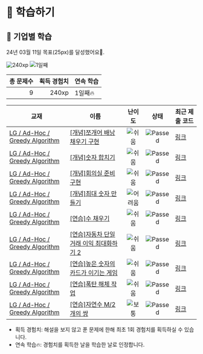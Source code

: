 # 📖 학습하기

## 🚀 기업별 학습
24년 03월 11일 목표(25px)를 달성했어요🥳.

![240xp](https://img.shields.io/badge/EXP-240xp-%235cb85c.svg?for-the-badge)
![1일째](https://img.shields.io/badge/연속학습-1일째-%23E34F26.svg?for-the-badge)

|총 문제수|획득 경험치|연속 학습|
|---:|---:|---|
9|240xp|1일째🔥|

|교재|이름|난이도|상태|최근 제출 코드|
|---|---|:---:|:---:|---|
|[LG / Ad-Hoc / Greedy Algorithm](https://www.codetree.ai/missions?missionId=19)|[[개념]쪼개어 배낭 채우기 구현](https://www.codetree.ai/missions/19/problems/implement-fractional-knapsack)|![쉬움][easy]|![Passed][passed]|[링크](https://github.com/soomin9106/codetree-TILs/blob/main/240311/%EC%AA%BC%EA%B0%9C%EC%96%B4%20%EB%B0%B0%EB%82%AD%20%EC%B1%84%EC%9A%B0%EA%B8%B0%20%EA%B5%AC%ED%98%84/implement-fractional-knapsack.py)|
|[LG / Ad-Hoc / Greedy Algorithm](https://www.codetree.ai/missions?missionId=19)|[[개념]숫자 합치기](https://www.codetree.ai/missions/19/problems/merge-numbers)|![쉬움][easy]|![Passed][passed]|[링크](https://github.com/soomin9106/codetree-TILs/blob/main/240311/%EC%88%AB%EC%9E%90%20%ED%95%A9%EC%B9%98%EA%B8%B0/merge-numbers.py)|
|[LG / Ad-Hoc / Greedy Algorithm](https://www.codetree.ai/missions?missionId=19)|[[개념]회의실 준비 구현](https://www.codetree.ai/missions/19/problems/implement-scheduling-meeting-room)|![쉬움][easy]|![Passed][passed]|[링크](https://github.com/soomin9106/codetree-TILs/blob/main/240311/%ED%9A%8C%EC%9D%98%EC%8B%A4%20%EC%A4%80%EB%B9%84%20%EA%B5%AC%ED%98%84/implement-scheduling-meeting-room.py)|
|[LG / Ad-Hoc / Greedy Algorithm](https://www.codetree.ai/missions?missionId=19)|[[개념]최대 숫자 만들기](https://www.codetree.ai/missions/19/problems/make-biggest-num)|![어려움][hard]|![Passed][passed]|[링크](https://github.com/soomin9106/codetree-TILs/blob/main/240311/%EC%B5%9C%EB%8C%80%20%EC%88%AB%EC%9E%90%20%EB%A7%8C%EB%93%A4%EA%B8%B0/make-biggest-num.py)|
|[LG / Ad-Hoc / Greedy Algorithm](https://www.codetree.ai/missions?missionId=19)|[[연습]수 채우기](https://www.codetree.ai/missions/19/problems/fill-in-number)|![쉬움][easy]|![Passed][passed]|[링크](https://github.com/soomin9106/codetree-TILs/blob/main/240311/%EC%88%98%20%EC%B1%84%EC%9A%B0%EA%B8%B0/fill-in-number.py)|
|[LG / Ad-Hoc / Greedy Algorithm](https://www.codetree.ai/missions?missionId=19)|[[연습]자동차 단일 거래 이익 최대화하기 2](https://www.codetree.ai/missions/19/problems/max-profit-of-single-car-2)|![쉬움][easy]|![Passed][passed]|[링크](https://github.com/soomin9106/codetree-TILs/blob/main/240311/%EC%9E%90%EB%8F%99%EC%B0%A8%20%EB%8B%A8%EC%9D%BC%20%EA%B1%B0%EB%9E%98%20%EC%9D%B4%EC%9D%B5%20%EC%B5%9C%EB%8C%80%ED%99%94%ED%95%98%EA%B8%B0%202/max-profit-of-single-car-2.py)|
|[LG / Ad-Hoc / Greedy Algorithm](https://www.codetree.ai/missions?missionId=19)|[[연습]높은 숫자의 카드가 이기는 게임](https://www.codetree.ai/missions/19/problems/a-high-number-of-cards-wins)|![쉬움][easy]|![Passed][passed]|[링크](https://github.com/soomin9106/codetree-TILs/blob/main/240311/%EB%86%92%EC%9D%80%20%EC%88%AB%EC%9E%90%EC%9D%98%20%EC%B9%B4%EB%93%9C%EA%B0%80%20%EC%9D%B4%EA%B8%B0%EB%8A%94%20%EA%B2%8C%EC%9E%84/a-high-number-of-cards-wins.py)|
|[LG / Ad-Hoc / Greedy Algorithm](https://www.codetree.ai/missions?missionId=19)|[[연습]폭탄 해체 작업](https://www.codetree.ai/missions/19/problems/the-bomb-dismantling)|![쉬움][easy]|![Passed][passed]|[링크](https://github.com/soomin9106/codetree-TILs/blob/main/240311/%ED%8F%AD%ED%83%84%20%ED%95%B4%EC%B2%B4%20%EC%9E%91%EC%97%85/the-bomb-dismantling.py)|
|[LG / Ad-Hoc / Greedy Algorithm](https://www.codetree.ai/missions?missionId=19)|[[연습]자연수 M/2개의 쌍](https://www.codetree.ai/missions/19/problems/m2-pairs-of-natural-numbers)|![보통][medium]|![Passed][passed]|[링크](https://github.com/soomin9106/codetree-TILs/blob/main/240311/%EC%9E%90%EC%97%B0%EC%88%98%20M/2%EA%B0%9C%EC%9D%98%20%EC%8C%8D/m2-pairs-of-natural-numbers.py)|


* 획득 경험치: 해설을 보지 않고 푼 문제에 한해 최초 1회 경험치를 획득하실 수 있습니다.
* 연속 학습🔥: 경험치를 획득한 날을 학습한 날로 인정합니다.










[b5]: https://img.shields.io/badge/Bronze_5-%235D3E31.svg
[b4]: https://img.shields.io/badge/Bronze_4-%235D3E31.svg
[b3]: https://img.shields.io/badge/Bronze_3-%235D3E31.svg
[b2]: https://img.shields.io/badge/Bronze_2-%235D3E31.svg
[b1]: https://img.shields.io/badge/Bronze_1-%235D3E31.svg
[s5]: https://img.shields.io/badge/Silver_5-%23394960.svg
[s4]: https://img.shields.io/badge/Silver_4-%23394960.svg
[s3]: https://img.shields.io/badge/Silver_3-%23394960.svg
[s2]: https://img.shields.io/badge/Silver_2-%23394960.svg
[s1]: https://img.shields.io/badge/Silver_1-%23394960.svg
[g5]: https://img.shields.io/badge/Gold_5-%23FFC433.svg
[g4]: https://img.shields.io/badge/Gold_4-%23FFC433.svg
[g3]: https://img.shields.io/badge/Gold_3-%23FFC433.svg
[g2]: https://img.shields.io/badge/Gold_2-%23FFC433.svg
[g1]: https://img.shields.io/badge/Gold_1-%23FFC433.svg
[p5]: https://img.shields.io/badge/Platinum_5-%2376DDD8.svg
[p4]: https://img.shields.io/badge/Platinum_4-%2376DDD8.svg
[p3]: https://img.shields.io/badge/Platinum_3-%2376DDD8.svg
[p2]: https://img.shields.io/badge/Platinum_2-%2376DDD8.svg
[p1]: https://img.shields.io/badge/Platinum_1-%2376DDD8.svg
[passed]: https://img.shields.io/badge/Passed-%23009D27.svg
[failed]: https://img.shields.io/badge/Failed-%23D24D57.svg
[easy]: https://img.shields.io/badge/쉬움-%235cb85c.svg?for-the-badge
[medium]: https://img.shields.io/badge/보통-%23FFC433.svg?for-the-badge
[hard]: https://img.shields.io/badge/어려움-%23D24D57.svg?for-the-badge